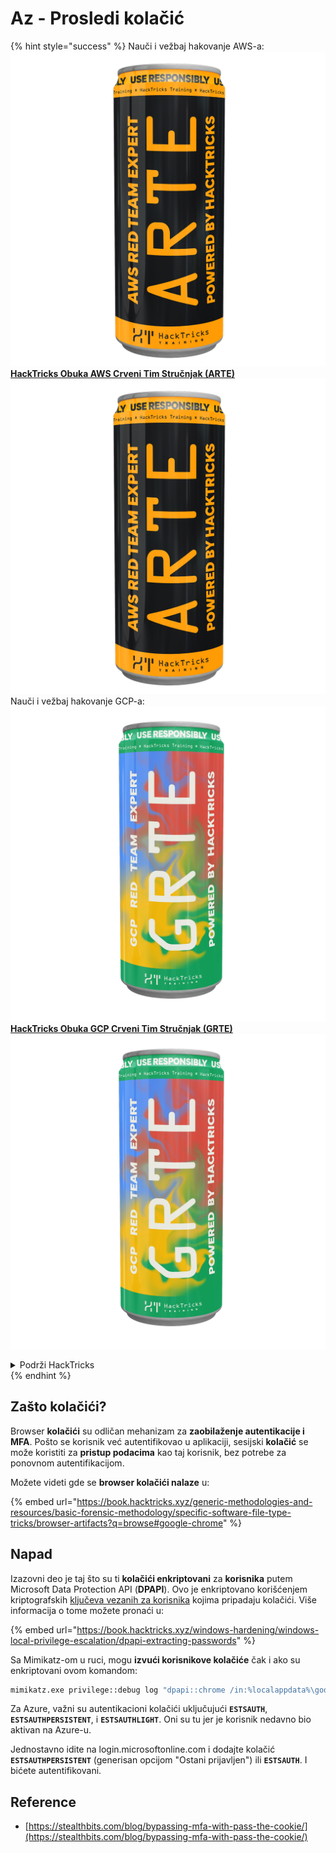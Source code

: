 # Az - Prosledi kolačić

{% hint style="success" %}
Nauči i vežbaj hakovanje AWS-a:<img src="/.gitbook/assets/image.png" alt="" data-size="line">[**HackTricks Obuka AWS Crveni Tim Stručnjak (ARTE)**](https://training.hacktricks.xyz/courses/arte)<img src="/.gitbook/assets/image.png" alt="" data-size="line">\
Nauči i vežbaj hakovanje GCP-a: <img src="/.gitbook/assets/image (2).png" alt="" data-size="line">[**HackTricks Obuka GCP Crveni Tim Stručnjak (GRTE)**<img src="/.gitbook/assets/image (2).png" alt="" data-size="line">](https://training.hacktricks.xyz/courses/grte)

<details>

<summary>Podrži HackTricks</summary>

* Proveri [**planove pretplate**](https://github.com/sponsors/carlospolop)!
* **Pridruži se** 💬 [**Discord grupi**](https://discord.gg/hRep4RUj7f) ili [**telegram grupi**](https://t.me/peass) ili **prati** nas na **Twitteru** 🐦 [**@hacktricks\_live**](https://twitter.com/hacktricks\_live)**.**
* **Podeli hakovanje trikova slanjem PR-ova na** [**HackTricks**](https://github.com/carlospolop/hacktricks) i [**HackTricks Cloud**](https://github.com/carlospolop/hacktricks-cloud) github repozitorijume.

</details>
{% endhint %}

## Zašto kolačići?

Browser **kolačići** su odličan mehanizam za **zaobilaženje autentikacije i MFA**. Pošto se korisnik već autentifikovao u aplikaciji, sesijski **kolačić** se može koristiti za **pristup podacima** kao taj korisnik, bez potrebe za ponovnom autentifikacijom.

Možete videti gde se **browser kolačići nalaze** u:

{% embed url="https://book.hacktricks.xyz/generic-methodologies-and-resources/basic-forensic-methodology/specific-software-file-type-tricks/browser-artifacts?q=browse#google-chrome" %}

## Napad

Izazovni deo je taj što su ti **kolačići enkriptovani** za **korisnika** putem Microsoft Data Protection API (**DPAPI**). Ovo je enkriptovano korišćenjem kriptografskih [ključeva vezanih za korisnika](https://book.hacktricks.xyz/windows-hardening/windows-local-privilege-escalation/dpapi-extracting-passwords) kojima pripadaju kolačići. Više informacija o tome možete pronaći u:

{% embed url="https://book.hacktricks.xyz/windows-hardening/windows-local-privilege-escalation/dpapi-extracting-passwords" %}

Sa Mimikatz-om u ruci, mogu **izvući korisnikove kolačiće** čak i ako su enkriptovani ovom komandom:
```bash
mimikatz.exe privilege::debug log "dpapi::chrome /in:%localappdata%\google\chrome\USERDA~1\default\cookies /unprotect" exit
```
Za Azure, važni su autentikacioni kolačići uključujući **`ESTSAUTH`**, **`ESTSAUTHPERSISTENT`**, i **`ESTSAUTHLIGHT`**. Oni su tu jer je korisnik nedavno bio aktivan na Azure-u.

Jednostavno idite na login.microsoftonline.com i dodajte kolačić **`ESTSAUTHPERSISTENT`** (generisan opcijom "Ostani prijavljen") ili **`ESTSAUTH`**. I bićete autentifikovani.

## Reference

* [https://stealthbits.com/blog/bypassing-mfa-with-pass-the-cookie/](https://stealthbits.com/blog/bypassing-mfa-with-pass-the-cookie/)
